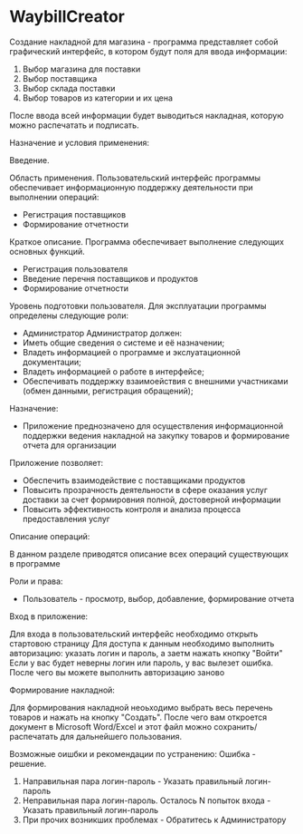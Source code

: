 # WaybillCreator
Создание накладной для магазина - программа представляет собой графический интерфейс, в котором будут поля для ввода информации:
1. Выбор магазина для поставки
2. Выбор поставщика
3. Выбор склада поставки
4. Выбор товаров из категории и их цена

После ввода всей информации будет выводиться накладная, которую можно распечатать и подписать.

Назначение и условия применения:

Введение.

Область применения.
Пользовательский интерфейс программы обеспечивает информационную поддержку деятельности при выполнении операций:
- Регистрация поставщиков
- Формирование отчетности

Краткое описание.
Программа обеспечивает выполнение следующих основных функций.
- Регистрация пользователя
- Введение перечня поставщиков и продуктов
- Формирование отчетности

Уровень подготовки пользователя.
Для эксплуатации программы определены следующие роли:
- Администратор
Администратор должен:
- Иметь общие сведения о системе и её назначении;
- Владеть информацией о программе и экслуатационной документации;
- Владеть информацией о работе в интерфейсе;
- Обеспечивать поддержку взаимоействия с внешними участниками (обмен данными, регистрация обращений);

Назначение:

- Приложение преднозначено для осуществления информационной поддержки ведения накладной на закупку товаров и формирование отчета для организации
  
Приложение позволяет:

- Обеспечить взаимодействие с поставщиками продуктов
- Повысить прозрачность деятельности в сфере оказания услуг доставки за счет формировния полной, достоверной информации
- Повысить эффективность контроля и анализа процесса предоставления услуг

Описание операций: 

В данном разделе приводятся описание всех операций существующих в программе

Роли и права:

 - Пользователь - просмотр, выбор, добавление, формирование отчета

Вход в приложение:

  Для входа в пользовательский интерфейс необходимо открыть стартовою страницу
Для доступа к данным необходимо выполнить авторизацию: указать логин и пароль, а заетм нажать кнопку "Войти"
Если у вас будет неверны логин или пароль, у вас вылезет ошибка. После чего вы можете выполнить авторизацию заново

Формирование накладной:

 Для формирования накладной неоьходимо выбрать весь перечень товаров и нажать на кнопку "Создать". После чего вам откроется документ в Microsoft Word/Excel и этот файл можно сохранить/распечатать для дальнейшего пользования.

Возможные оишбки и рекомендации по устранению:
 Ошибка - решение.
  1. Направильная пара логин-пароль - Указать правильный логин-пароль
  2. Неправильная пара логин-пароль. Осталось N попыток входа - Указать правильный логин-пароль
  3. При прочих возникших проблемах - Обратитесь к Администратору




